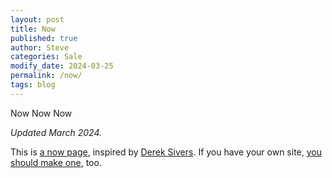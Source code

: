 ```yaml
---
layout: post
title: Now
published: true
author: Steve
categories: Sale
modify_date: 2024-03-25
permalink: /now/
tags: blog
---
```

<html>
<head>
<title>Now</title>
</head>
<span>Now Now Now</span>
</h2><p><em><span>Updated March 2024.</span></em><span> </span></p>  
<p><span>This is </span><a href='https://nownownow.com/about'><span>a now page</span></a><span>, inspired by </span><a href='https://sive.rs'><span>Derek Sivers</span></a><span>. If you have your own site, </span><a href='https://nownownow.com/about'><span>you should make one</span></a><span>, too.</span></p>
</html>
